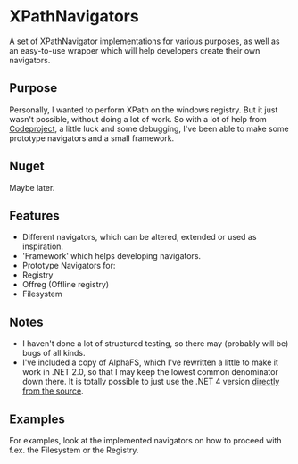 # XPathNavigators
A set of XPathNavigator implementations for various purposes, as well as an easy-to-use wrapper which will help developers create their own navigators.

## Purpose

Personally, I wanted to perform XPath on the windows registry. But it just wasn't possible, without doing a lot of work. So with a lot of help from [Codeproject](http://www.codeproject.com/Articles/438976/Using-XPath-to-Navigate-the-File-System), a little luck and some debugging, I've been able to make some prototype navigators and a small framework.

## Nuget

Maybe later.

## Features

* Different navigators, which can be altered, extended or used as inspiration.
* 'Framework' which helps developing navigators.
* Prototype Navigators for:
 *  Registry
 *  Offreg (Offline registry)
 *  Filesystem

## Notes

* I haven't done a lot of structured testing, so there may (probably will be) bugs of all kinds.
* I've included a copy of AlphaFS, which I've rewritten a little to make it work in .NET 2.0, so that I may keep the lowest common denominator down there. It is totally possible to just use the .NET 4 version [directly from the source](http://alphafs.codeplex.com/).

## Examples 
For examples, look at the implemented navigators on how to proceed with f.ex. the Filesystem or the Registry.